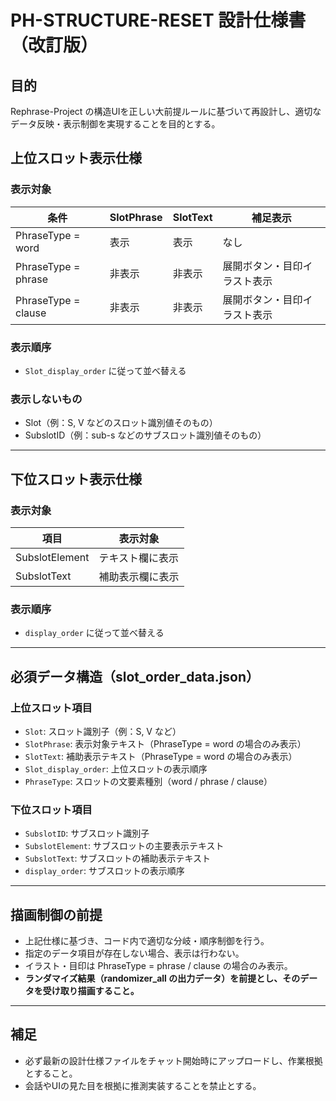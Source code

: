 
# PH-STRUCTURE-RESET 設計仕様書（改訂版）

## 目的
Rephrase-Project の構造UIを正しい大前提ルールに基づいて再設計し、適切なデータ反映・表示制御を実現することを目的とする。

## 上位スロット表示仕様

### 表示対象
| 条件 | SlotPhrase | SlotText | 補足表示 |
|-------|------------|----------|------------|
| PhraseType = word | 表示 | 表示 | なし |
| PhraseType = phrase | 非表示 | 非表示 | 展開ボタン・目印イラスト表示 |
| PhraseType = clause | 非表示 | 非表示 | 展開ボタン・目印イラスト表示 |

### 表示順序
- `Slot_display_order` に従って並べ替える

### 表示しないもの
- Slot（例：S, V などのスロット識別値そのもの）
- SubslotID（例：sub-s などのサブスロット識別値そのもの）

---

## 下位スロット表示仕様

### 表示対象
| 項目 | 表示対象 |
|-------|----------|
| SubslotElement | テキスト欄に表示 |
| SubslotText | 補助表示欄に表示 |

### 表示順序
- `display_order` に従って並べ替える

---

## 必須データ構造（slot_order_data.json）

### 上位スロット項目
- `Slot`: スロット識別子（例：S, V など）
- `SlotPhrase`: 表示対象テキスト（PhraseType = word の場合のみ表示）
- `SlotText`: 補助表示テキスト（PhraseType = word の場合のみ表示）
- `Slot_display_order`: 上位スロットの表示順序
- `PhraseType`: スロットの文要素種別（word / phrase / clause）

### 下位スロット項目
- `SubslotID`: サブスロット識別子
- `SubslotElement`: サブスロットの主要表示テキスト
- `SubslotText`: サブスロットの補助表示テキスト
- `display_order`: サブスロットの表示順序

---

## 描画制御の前提
- 上記仕様に基づき、コード内で適切な分岐・順序制御を行う。
- 指定のデータ項目が存在しない場合、表示は行わない。
- イラスト・目印は PhraseType = phrase / clause の場合のみ表示。
- **ランダマイズ結果（randomizer_all の出力データ）を前提とし、そのデータを受け取り描画すること。**

---

## 補足
- 必ず最新の設計仕様ファイルをチャット開始時にアップロードし、作業根拠とすること。
- 会話やUIの見た目を根拠に推測実装することを禁止とする。
